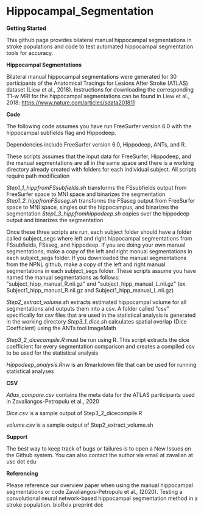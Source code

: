 # Hippocampal_Segmentation

**Getting Started**

This github page provides bilateral manual hippocampal segmentations in stroke populations and code to test automated hippocampal segmentation tools for accuracy.

**Hippocampal Segmentations**

Bilateral manual hippocampal segmentations were generated for 30 participants of the Anatomical Tracings for Lesions After Stroke (ATLAS) dataset (Liew et al., 2018). Instructions for downloading the corresponding T1-w MRI for the hippocampal segmentations can be found in Liew et al., 2018: https://www.nature.com/articles/sdata201811

**Code**

The following code assumes you have run FreeSurfer version 6.0 with the hippocampal subfields flag and Hippodeep.

Dependencies include FreeSurfer version 6.0, Hippodeep, ANTs, and R.

These scripts assumes that the input data for FreeSurfer, Hippodeep, and the manual segmentations are all in the same space and there is a working directory already created with folders for each individual subject. All scripts require path modification 

*Step1_1_hippfromFSsubfields.sh* transforms the FSsubfields output from FreeSurfer space to MNI space and binarizes the segmentation
*Step1_2_hippfromFSaseg.sh* transforms the FSaseg output from FreeSurfer space to MNI space, singles out the hippocampus, and binarizes the segmentation
*Step1_3_hippfromhippodeep.sh* copies over the hippodeep output and binarizes the segmentation

Once these three scripts are run, each subject folder should have a folder called subject_segs where left and right hippocampal segmentations from FSsubfields, FSsseg, and hippodeep.
If you are doing your own manual segmentations, make a copy of the left and right manual segmentations in each subject_segs folder.
If you downloaded the manual segmentations from the NPNL github, make a copy of the left and right manual segmentations in each subject_segs folder.
These scripts assume you have named the manual segmentations as follows: "subject_hipp_manual_R.nii.gz" and "subject_hipp_manual_L.nii.gz" (ex. Subject1_hipp_manual_R.nii.gz and Subject1_hipp_manual_L.nii.gz)

*Step2_extract_volume.sh* extracts estimated hippocampal volume for all segmentations and outputs them into a csv. A folder called "csv" specifically for csv files that are used in the statistical analysis is generated in the working directory
*Step3_1_dice.sh* calculates spatial overlap (Dice Coefficient) using the ANTs tool ImageMath

*Step3_2_dicecompile.R* must be run using R. This script extracts the dice coefficient for every segmentation comparison and creates a compiled csv to be used for the statistical analysis

*Hippodeep_analysis.Rnw* is an Rmarkdown file that can be used for running statistical analyses

**CSV**

*Atlas_compare.csv* contains the meta data for the ATLAS participants used in Zavaliangos-Petropulu et al., 2020

*Dice.csv* is a sample output of Step3_2_dicecompile.R

*volume.csv* is a sample output of Step2_extract_volume.sh


**Support**

The best way to keep track of bugs or failures is to open a New Issues on the Github system. You can also contact the author via email at zavalian at usc dot edu

**Referencing**

Please reference our overview paper when using the manual hippocampal segmentations or code
Zavaliangos-Petropulu et al., (2020). Testing a convolutional neural network-based hippocampal segmentation method in a stroke population. bioRxiv preprint doi: 


